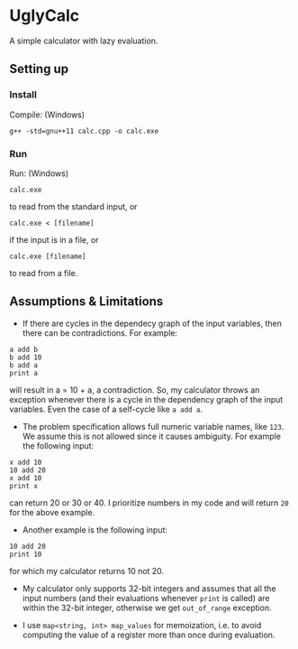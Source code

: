 # UglyCalc
A simple calculator with lazy evaluation.

## Setting up
### Install
Compile: (Windows)
```
g++ -std=gnu++11 calc.cpp -o calc.exe
```


### Run
Run: (Windows)
```
calc.exe
```
to read from the standard input, or
```
calc.exe < [filename]
```
if the input is in a file, or
```
calc.exe [filename]
```
to read from a file.

## Assumptions & Limitations
* If there are cycles in the dependecy graph of the input variables, then there can be contradictions. For example:
```
a add b
b add 10
b add a
print a
```
will result in a = 10 + a, a contradiction. So, my calculator throws an exception whenever there is a cycle in the dependency graph of the input variables. Even the case of a self-cycle like `a add a`.

* The problem specification allows full numeric variable names, like `123`. We assume this is not allowed since it causes ambiguity.
For example the following input:
```
x add 10
10 add 20
x add 10
print x
```
can return 20 or 30 or 40. I prioritize numbers in my code and will return `20` for the above example.

* Another example is the following input:
```
10 add 20
print 10
```
for which my calculator returns 10 not 20.

* My calculator only supports 32-bit integers and assumes that all the input numbers (and their evaluations whenever `print` is called) are within the 32-bit integer, otherwise we get `out_of_range` exception.

* I use `map<string, int> map_values` for memoization, i.e. to avoid computing the value of a register more than once during evaluation. 